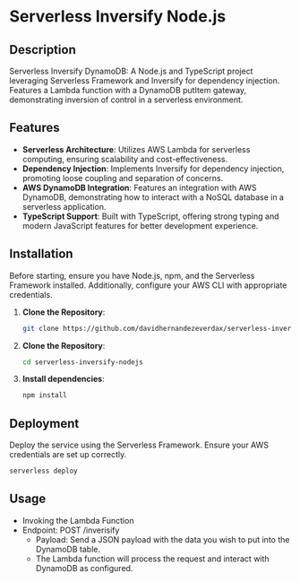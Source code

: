 # Serverless Inversify Node.js

## Description

Serverless Inversify DynamoDB: A Node.js and TypeScript project leveraging Serverless Framework and Inversify for dependency injection. Features a Lambda function with a DynamoDB putItem gateway, demonstrating inversion of control in a serverless environment.

## Features

- **Serverless Architecture**: Utilizes AWS Lambda for serverless computing, ensuring scalability and cost-effectiveness.
- **Dependency Injection**: Implements Inversify for dependency injection, promoting loose coupling and separation of concerns.
- **AWS DynamoDB Integration**: Features an integration with AWS DynamoDB, demonstrating how to interact with a NoSQL database in a serverless application.
- **TypeScript Support**: Built with TypeScript, offering strong typing and modern JavaScript features for better development experience.

## Installation

Before starting, ensure you have Node.js, npm, and the Serverless Framework installed. Additionally, configure your AWS CLI with appropriate credentials.

1. **Clone the Repository**:
   ```bash
   git clone https://github.com/davidhernandezeverdax/serverless-inversify-nodejs.git


2. **Clone the Repository**:
   ```bash
   cd serverless-inversify-nodejs

3. **Install dependencies**:
   ```bash
   npm install

## Deployment
Deploy the service using the Serverless Framework. Ensure your AWS credentials are set up correctly.

   ```bash
   serverless deploy
   ```

## Usage
- Invoking the Lambda Function
- Endpoint: POST /inverisify
   - Payload: Send a JSON payload with the data you wish to put into the DynamoDB table.
   - The Lambda function will process the request and interact with DynamoDB as configured.   
